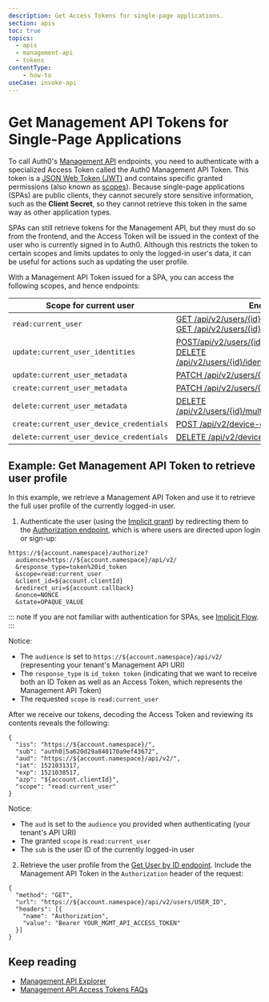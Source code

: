 ```yaml
---
description: Get Access Tokens for single-page applications.
section: apis
toc: true
topics:
  - apis
  - management-api
  - tokens
contentType: 
    - how-to
useCase: invoke-api
---
```


# Get Management API Tokens for Single-Page Applications

To call Auth0's [Management API](/api/management/v2#!) endpoints, you need to authenticate with a specialized Access Token called the Auth0 Management API Token. This token is a [JSON Web Token (JWT)](/jwt) and contains specific granted permissions (also known as [scopes](/scopes)). Because single-page applications (SPAs) are public clients, they cannot securely store sensitive information, such as the **Client Secret**, so they cannot retrieve this token in the same way as other application types.

SPAs can still retrieve tokens for the Management API, but they must do so from the frontend, and the Access Token will be issued in the context of the user who is currently signed in to Auth0. Although this restricts the token to certain scopes and limits updates to only the logged-in user's data, it can be useful for actions such as updating the user profile. 

With a Management API Token issued for a SPA, you can access the following scopes, and hence endpoints:

| **Scope for current user** | **Endpoint** |
| -------------------------- | ------------ |
| `read:current_user` | [GET /api/v2/users/{id}](/api/management/v2#!/Users/get_users_by_id) <br /> [GET /api/v2/users/{id}/enrollments](/api/management/v2#!/Users/get_enrollments) |
| `update:current_user_identities` | [POST/api/v2/users/{id}/identities](/api/management/v2#!/Users/post_identities) <br /> [DELETE /api/v2/users/{id}/identities/{provider}/{user_id}](/api/management/v2#!/Users/delete_provider_by_user_id) |
| `update:current_user_metadata` | [PATCH /api/v2/users/{id}](/api/management/v2#!/Users/patch_users_by_id) |
| `create:current_user_metadata` | [PATCH /api/v2/users/{id}](/api/management/v2#!/Users/patch_users_by_id) |
| `delete:current_user_metadata` | [DELETE /api/v2/users/{id}/multifactor/{provider}](/api/management/v2#!/Users/delete_multifactor_by_provider) |
| `create:current_user_device_credentials` | [POST /api/v2/device-credentials](/api/management/v2#!/Device_Credentials/post_device_credentials) |
| `delete:current_user_device_credentials` | [DELETE /api/v2/device-credentials/{id}](/api/management/v2#!/Device_Credentials/delete_device_credentials_by_id) |

## Example: Get Management API Token to retrieve user profile

In this example, we retrieve a Management API Token and use it to retrieve the full user profile of the currently logged-in user.

1. Authenticate the user (using the [Implicit grant](/api/authentication?http#implicit-grant)) by redirecting them to the [Authorization endpoint](/api/authentication#authorize-application), which is where users are directed upon login or sign-up:

```text
https://${account.namespace}/authorize?
  audience=https://${account.namespace}/api/v2/
  &response_type=token%20id_token
  &scope=read:current_user
  &client_id=${account.clientId}
  &redirect_uri=${account.callback}
  &nonce=NONCE
  &state=OPAQUE_VALUE
```

::: note
If you are not familiar with authentication for SPAs, see [Implicit Flow](/flows/concepts/implicit).
:::

Notice:

- The `audience` is set to `https://${account.namespace}/api/v2/` (representing your tenant's Management API URI)
- The `response_type` is `id_token token` (indicating that we want to receive both an ID Token as well as an Access Token, which represents the Management API Token)
- The requested `scope` is `read:current_user`

After we receive our tokens, decoding the Access Token and reviewing its contents reveals the following:

```text
{
  "iss": "https://${account.namespace}/",
  "sub": "auth0|5a620d29a840170a9ef43672",
  "aud": "https://${account.namespace}/api/v2/",
  "iat": 1521031317,
  "exp": 1521038517,
  "azp": "${account.clientId}",
  "scope": "read:current_user"
}
```

Notice:

- The `aud` is set to the `audience` you provided when authenticating (your tenant's API URI)
- The granted `scope` is `read:current_user`
- The `sub` is the user ID of the currently logged-in user

2. Retrieve the user profile from the [Get User by ID endpoint](/api/management/v2#!/Users/get_users_by_id). Include the Management API Token in the `Authorization` header of the request:

```har
{
  "method": "GET",
  "url": "https://${account.namespace}/api/v2/users/USER_ID",
  "headers": [{
    "name": "Authorization",
    "value": "Bearer YOUR_MGMT_API_ACCESS_TOKEN"
  }]
}
```

## Keep reading

* [Management API Explorer](/api/management/v2#!)
* [Management API Access Tokens FAQs](/api/management/v2/faq-management-api-access-tokens)
